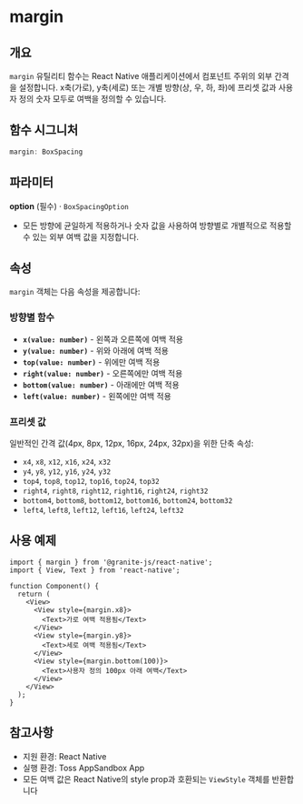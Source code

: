 # margin

## 개요

`margin` 유틸리티 함수는 React Native 애플리케이션에서 컴포넌트 주위의 외부 간격을 설정합니다. x축(가로), y축(세로) 또는 개별 방향(상, 우, 하, 좌)에 프리셋 값과 사용자 정의 숫자 모두로 여백을 정의할 수 있습니다.

## 함수 시그니처

```typescript
margin: BoxSpacing
```

## 파라미터

**option** (필수) · `BoxSpacingOption`
- 모든 방향에 균일하게 적용하거나 숫자 값을 사용하여 방향별로 개별적으로 적용할 수 있는 외부 여백 값을 지정합니다.

## 속성

`margin` 객체는 다음 속성을 제공합니다:

### 방향별 함수
- **`x(value: number)`** - 왼쪽과 오른쪽에 여백 적용
- **`y(value: number)`** - 위와 아래에 여백 적용
- **`top(value: number)`** - 위에만 여백 적용
- **`right(value: number)`** - 오른쪽에만 여백 적용
- **`bottom(value: number)`** - 아래에만 여백 적용
- **`left(value: number)`** - 왼쪽에만 여백 적용

### 프리셋 값
일반적인 간격 값(4px, 8px, 12px, 16px, 24px, 32px)을 위한 단축 속성:
- `x4`, `x8`, `x12`, `x16`, `x24`, `x32`
- `y4`, `y8`, `y12`, `y16`, `y24`, `y32`
- `top4`, `top8`, `top12`, `top16`, `top24`, `top32`
- `right4`, `right8`, `right12`, `right16`, `right24`, `right32`
- `bottom4`, `bottom8`, `bottom12`, `bottom16`, `bottom24`, `bottom32`
- `left4`, `left8`, `left12`, `left16`, `left24`, `left32`

## 사용 예제

```tsx
import { margin } from '@granite-js/react-native';
import { View, Text } from 'react-native';

function Component() {
  return (
    <View>
      <View style={margin.x8}>
        <Text>가로 여백 적용됨</Text>
      </View>
      <View style={margin.y8}>
        <Text>세로 여백 적용됨</Text>
      </View>
      <View style={margin.bottom(100)}>
        <Text>사용자 정의 100px 아래 여백</Text>
      </View>
    </View>
  );
}
```

## 참고사항

- 지원 환경: React Native
- 실행 환경: Toss AppSandbox App
- 모든 여백 값은 React Native의 style prop과 호환되는 `ViewStyle` 객체를 반환합니다
